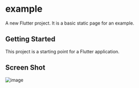 # example

A new Flutter project. It is a basic static page for an example.

## Getting Started

This project is a starting point for a Flutter application.

## Screen Shot

![image](https://user-images.githubusercontent.com/44062527/157051991-9a04dbbe-ea90-4b61-b348-972f546911a8.png)

